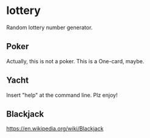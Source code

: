 # lottery
Random lottery number generator.

## Poker
Actually, this is not a poker.
This is a One-card, maybe.

## Yacht
Insert "help" at the command line.
Plz enjoy!


## Blackjack
https://en.wikipedia.org/wiki/Blackjack
